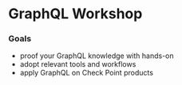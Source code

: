# GraphQL Workshop

### Goals
* proof your GraphQL knowledge with hands-on
* adopt relevant tools and workflows
* apply GraphQL on Check Point products
